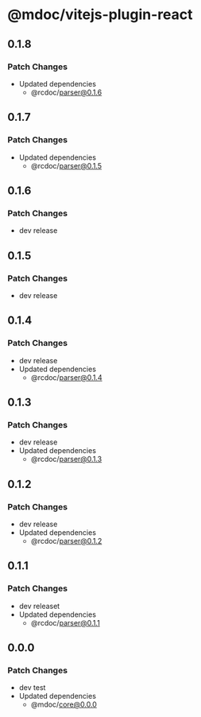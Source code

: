 # @mdoc/vitejs-plugin-react

## 0.1.8

### Patch Changes

- Updated dependencies
  - @rcdoc/parser@0.1.6

## 0.1.7

### Patch Changes

- Updated dependencies
  - @rcdoc/parser@0.1.5

## 0.1.6

### Patch Changes

- dev release

## 0.1.5

### Patch Changes

- dev release

## 0.1.4

### Patch Changes

- dev release
- Updated dependencies
  - @rcdoc/parser@0.1.4

## 0.1.3

### Patch Changes

- dev release
- Updated dependencies
  - @rcdoc/parser@0.1.3

## 0.1.2

### Patch Changes

- dev release
- Updated dependencies
  - @rcdoc/parser@0.1.2

## 0.1.1

### Patch Changes

- dev releaset
- Updated dependencies
  - @rcdoc/parser@0.1.1

## 0.0.0

### Patch Changes

- dev test
- Updated dependencies
  - @mdoc/core@0.0.0

